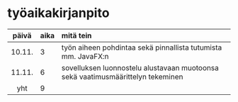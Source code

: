 # työaikakirjanpito

| päivä | aika | mitä tein  |
| :----:|:-----| :-----|
| 10.11. | 3    | työn aiheen pohdintaa sekä pinnallista tutumista mm. JavaFX:n |
| 11.11. | 6    | sovelluksen luonnostelu alustavaan muotoonsa sekä vaatimusmäärittelyn tekeminen| 
| yht   |  9   | | 
